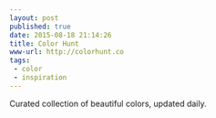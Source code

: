 ```yaml
---
layout: post
published: true
date: 2015-08-18 21:14:26
title: Color Hunt
www-url: http://colorhunt.co
tags:
 - color
 - inspiration
---
```


Curated collection of beautiful colors, updated daily.
